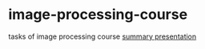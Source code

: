 # image-processing-course
tasks of image processing course 
[summary presentation](https://github.com/zaky-fetoh/image-processing-course/blob/main/Image%20Processing%20.pdf) 
